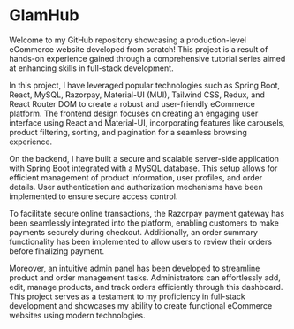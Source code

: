 # GlamHub
Welcome to my GitHub repository showcasing a production-level eCommerce website developed from scratch! This project is a result of hands-on experience gained through a comprehensive tutorial series aimed at enhancing skills in full-stack development.

In this project, I have leveraged popular technologies such as Spring Boot, React, MySQL, Razorpay, Material-UI (MUI), Tailwind CSS, Redux, and React Router DOM to create a robust and user-friendly eCommerce platform. The frontend design focuses on creating an engaging user interface using React and Material-UI, incorporating features like carousels, product filtering, sorting, and pagination for a seamless browsing experience.

On the backend, I have built a secure and scalable server-side application with Spring Boot integrated with a MySQL database. This setup allows for efficient management of product information, user profiles, and order details. User authentication and authorization mechanisms have been implemented to ensure secure access control.

To facilitate secure online transactions, the Razorpay payment gateway has been seamlessly integrated into the platform, enabling customers to make payments securely during checkout. Additionally, an order summary functionality has been implemented to allow users to review their orders before finalizing payment.

Moreover, an intuitive admin panel has been developed to streamline product and order management tasks. Administrators can effortlessly add, edit, manage products, and track orders efficiently through this dashboard.
This project serves as a testament to my proficiency in full-stack development and showcases my ability to create functional eCommerce websites using modern technologies.

<!--
## Project setup(Required for me)
1. npx create-react-app glamhub 
2. install mui Material UI
    - open https://mui.com/
    - click on discover core libraries
    - click on material UI
    - click on get started
    - click on instalation and copy the cmd
        eg: npm install @mui/material @emotion/react @emotion/styled
3. install mui Material icon
    - open https://mui.com/
    - click on discover core libraries
    - click on material UI
    - click on get started
    - click on components
    - click on material icon and copy the cmd
        - eg: npm install @mui/icons-material @mui/material @emotion/styled @emotion/react
4. install tailwind css
    - https://tailwindcss.com/docs/installation
    - click on framework guidelines
    - click on create react app
    - copy cmds of Install Tailwind CSS
        npm install -D tailwindcss
        npx tailwindcss init
    - copy code snippet of Configure your template paths and paste it in tailwind.config.js
    ```
        /** @type {import('tailwindcss').Config} */
        module.exports = {
        content: [
            "./src/**/*.{js,jsx,ts,tsx}",
        ],
        theme: {
            extend: {},
        },
        plugins: [],
        }
    ```
5. copy the directives of Add the Tailwind directives to your index.css
    ```
        @tailwind base;
        @tailwind components;
        @tailwind utilities;
    ```
6. open tailwind UI component: https://tailwindui.com/components/#product-application-ui
    - under component category select Store Navigation use that code
    - npm i @heroicons/react
    - install npm i @headlessui/react
    
-->